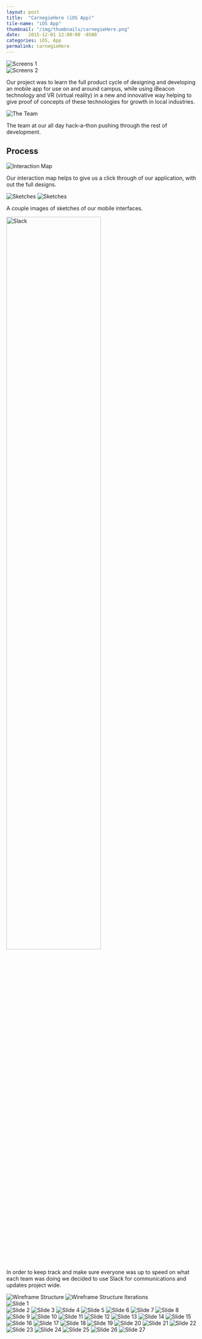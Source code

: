 ```yaml
---
layout: post
title:  "CarnegieHere (iOS App)"
tile-name: "iOS App"
thumbnail: "/img/thumbnails/carnegieHere.png"
date:   2015-12-01 12:00:00 -0500
categories: iOS, App
permalink: carnegieHere
---
```


<div class="image-container"><img src="../img/carnegieHere/screens1.png" alt="Screens 1" /></div>

<div class="image-container"><img src="../img/carnegieHere/screens2.png" alt="Screens 2" /></div>

Our project was to learn the full product cycle of designing and developing an mobile app for use on and around campus, while using iBeacon technology and VR (virtual reality) in a new and innovative way helping to give proof of concepts of these technologies for growth in local industries.

<div class="image-container"><img src="../img/carnegieHere/theTeam.png" alt="The Team" /></div>

The team at our all day hack-a-thon pushing through the rest of development.

## Process

<div class="image-container"><img src="../img/carnegieHere/interactionMap.svg" alt="Interaction Map" /></div>

Our interaction map helps to give us a click through of our application, with out the full designs.

<div class="image-container"><img src="../img/carnegieHere/sketches1.png" alt="Sketches" />
<img src="../img/carnegieHere/sketches2.png" alt="Sketches" /></div>

A couple images of sketches of our mobile interfaces.

<div class="image-container"><img src="../img/carnegieHere/slack.png" alt="Slack" class="image-center" style="width: 70%;" /></div>

In order to keep track and make sure everyone was up to speed on what each team was doing we decided to use Slack for communications and updates project wide.

<div class="image-container"><img src="../img/carnegieHere/wireframeStructure1.png" alt="Wireframe Structure" />
<img src="../img/carnegieHere/wireframeStructure2.png" alt="Wireframe Structure Iterations" /></div>

<div class="image-container"><img src="../img/carnegieHere/CarnegieHEREPresentation1.png" alt="Slide 1" /></div>

<div class="image-container">
<img src="../img/carnegieHere/CarnegieHEREPresentation2.png" alt="Slide 2" />
<img src="../img/carnegieHere/CarnegieHEREPresentation3.png" alt="Slide 3" />
<img src="../img/carnegieHere/CarnegieHEREPresentation4.png" alt="Slide 4" />
<img src="../img/carnegieHere/CarnegieHEREPresentation5.png" alt="Slide 5" />
<img src="../img/carnegieHere/CarnegieHEREPresentation6.png" alt="Slide 6" />
<img src="../img/carnegieHere/CarnegieHEREPresentation7.png" alt="Slide 7" />
<img src="../img/carnegieHere/CarnegieHEREPresentation8.png" alt="Slide 8" />
<img src="../img/carnegieHere/CarnegieHEREPresentation9.png" alt="Slide 9" />
<img src="../img/carnegieHere/CarnegieHEREPresentation10.png" alt="Slide 10" />
<img src="../img/carnegieHere/CarnegieHEREPresentation11.png" alt="Slide 11" />
<img src="../img/carnegieHere/CarnegieHEREPresentation12.png" alt="Slide 12" />
<img src="../img/carnegieHere/CarnegieHEREPresentation13.png" alt="Slide 13" />
<img src="../img/carnegieHere/CarnegieHEREPresentation14.png" alt="Slide 14" />
<img src="../img/carnegieHere/CarnegieHEREPresentation15.png" alt="Slide 15" />
<img src="../img/carnegieHere/CarnegieHEREPresentation16.png" alt="Slide 16" />
<img src="../img/carnegieHere/CarnegieHEREPresentation17.png" alt="Slide 17" />
<img src="../img/carnegieHere/CarnegieHEREPresentation18.png" alt="Slide 18" />
<img src="../img/carnegieHere/CarnegieHEREPresentation19.png" alt="Slide 19" />
<img src="../img/carnegieHere/CarnegieHEREPresentation20.png" alt="Slide 20" />
<img src="../img/carnegieHere/CarnegieHEREPresentation21.png" alt="Slide 21" />
<img src="../img/carnegieHere/CarnegieHEREPresentation22.png" alt="Slide 22" />
<img src="../img/carnegieHere/CarnegieHEREPresentation23.png" alt="Slide 23" />
<img src="../img/carnegieHere/CarnegieHEREPresentation24.png" alt="Slide 24" />
<img src="../img/carnegieHere/CarnegieHEREPresentation25.png" alt="Slide 25" />
<img src="../img/carnegieHere/CarnegieHEREPresentation26.png" alt="Slide 26" />
<img src="../img/carnegieHere/CarnegieHEREPresentation27.png" alt="Slide 27" /></div>








